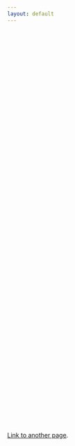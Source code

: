 ```yaml
---
layout: default
---
```

 <html>
  <head>
    <script type="text/javascript" src="https://www.gstatic.com/charts/loader.js"></script>
    <script type="text/javascript">
      google.charts.load('current', {'packages':['sankey']});
      google.charts.setOnLoadCallback(drawChart);
      function drawChart() {
        var data = new google.visualization.DataTable();
        data.addColumn('string', 'From');
        data.addColumn('string', 'To');
        data.addColumn('number', 'Weight');
        data.addRows([
          [ 'A', 'B', 1 ],
          [ 'C', 'D', 1 ],
          [ 'E', 'F', 1 ],
          [ 'G', 'H', 1 ],
          [ 'I', 'K', 1 ],
          [ 'L', 'M', 1 ]
        ]);
        // Sets chart options.
        var options = {
          width: 500,
        };
        // Instantiates and draws our chart, passing in some options.
        var chart = new google.visualization.Sankey(document.getElementById('sankey_basic'));
        chart.draw(data, options);
      }
    </script>
  </head>
  <body>
    <div id="sankey_basic" style="width: 700px; height: 900px;"></div>
  </body>
</html>

[Link to another page](./pages/bhbaihua/rumen.html).
